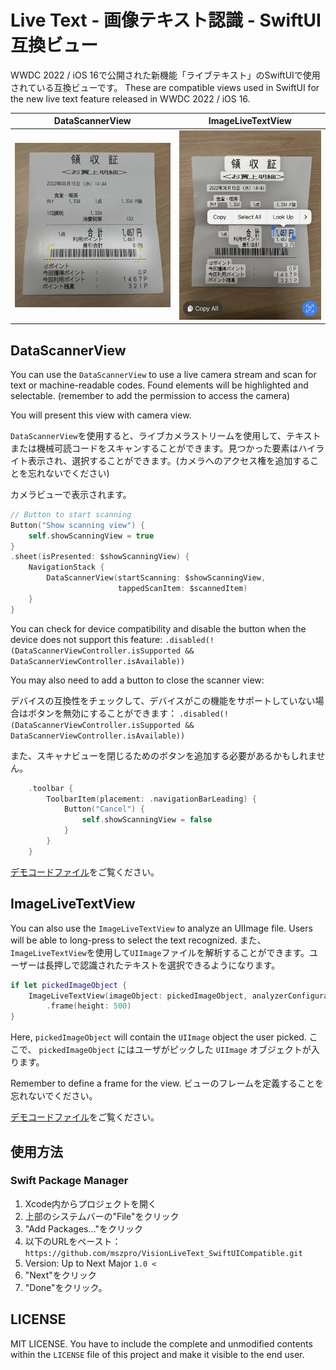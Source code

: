 # Live Text - 画像テキスト認識 - SwiftUI互換ビュー

WWDC 2022 / iOS 16で公開された新機能「ライブテキスト」のSwiftUIで使用されている互換ビューです。
These are compatible views used in SwiftUI for the new live text feature released in WWDC 2022 / iOS 16.

| DataScannerView | ImageLiveTextView |
|---|---|
| ![bar-code-scan-demo](/Documentations/livetext_barcode.jpg) | ![live-text-from-image-demo](/Documentations/livetext_imagescan.jpg) |

## DataScannerView

You can use the `DataScannerView` to use a live camera stream and scan for text or machine-readable codes. Found elements will be highlighted and selectable. (remember to add the permission to access the camera)

You will present this view with camera view.

`DataScannerView`を使用すると、ライブカメラストリームを使用して、テキストまたは機械可読コードをスキャンすることができます。見つかった要素はハイライト表示され、選択することができます。(カメラへのアクセス権を追加することを忘れないでください)

カメラビューで表示されます。

```swift
// Button to start scanning
Button("Show scanning view") {
    self.showScanningView = true
}
.sheet(isPresented: $showScanningView) {
    NavigationStack {
        DataScannerView(startScanning: $showScanningView,
                        tappedScanItem: $scannedItem)
    }
}
```

You can check for device compatibility and disable the button when the device does not support this feature: `.disabled(!(DataScannerViewController.isSupported && DataScannerViewController.isAvailable))`

You may also need to add a button to close the scanner view:

デバイスの互換性をチェックして、デバイスがこの機能をサポートしていない場合はボタンを無効にすることができます： `.disabled(!(DataScannerViewController.isSupported && DataScannerViewController.isAvailable))`

また、スキャナビューを閉じるためのボタンを追加する必要があるかもしれません。

```swift
    .toolbar {
        ToolbarItem(placement: .navigationBarLeading) {
            Button("Cancel") {
                self.showScanningView = false
            }
        }
    }
```

[デモコードファイル](/Documentations/DataScannerView_Demo.swift)をご覧ください。

## ImageLiveTextView

You can also use the `ImageLiveTextView` to analyze an UIImage file. Users will be able to long-press to select the text recognized.
また、`ImageLiveTextView`を使用して`UIImage`ファイルを解析することができます。ユーザーは長押しで認識されたテキストを選択できるようになります。

```swift
if let pickedImageObject {
    ImageLiveTextView(imageObject: pickedImageObject, analyzerConfiguration: .init(.text))
        .frame(height: 500)
}
```

Here, `pickedImageObject` will contain the `UIImage` object the user picked.
ここで、 `pickedImageObject` にはユーザがピックした `UIImage` オブジェクトが入ります。

Remember to define a frame for the view.
ビューのフレームを定義することを忘れないでください。

[デモコードファイル](/Documentations/ImageLiveTextView_Demo.swift)をご覧ください。

## 使用方法

### Swift Package Manager

1. Xcode内からプロジェクトを開く
2. 上部のシステムバーの"File"をクリック
3. "Add Packages..."をクリック
4. 以下のURLをペースト：`https://github.com/mszpro/VisionLiveText_SwiftUICompatible.git`
5. Version: Up to Next Major `1.0 <`
6. "Next"をクリック
7. "Done"をクリック。

## LICENSE

MIT LICENSE. You have to include the complete and unmodified contents within the `LICENSE` file of this project and make it visible to the end user.
